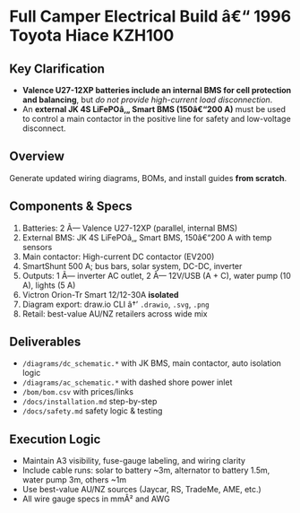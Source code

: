 ﻿# Full Camper Electrical Build â€“ 1996 Toyota Hiace KZH100

## Key Clarification
- **Valence U27-12XP batteries include an internal BMS for cell protection and balancing**, but *do not provide high-current load disconnection*.  
- An **external JK 4S LiFePOâ‚„ Smart BMS (150â€“200 A)** must be used to control a main contactor in the positive line for safety and low-voltage disconnect.

## Overview
Generate updated wiring diagrams, BOMs, and install guides **from scratch**.

## Components & Specs
1. Batteries: 2 Ã— Valence U27-12XP (parallel, internal BMS)
2. External BMS: JK 4S LiFePOâ‚„ Smart BMS, 150â€“200 A with temp sensors
3. Main contactor: High-current DC contactor (EV200)
4. SmartShunt 500 A; bus bars, solar system, DC-DC, inverter
5. Outputs: 1 Ã— inverter AC outlet, 2 Ã— 12V/USB (A + C), water pump (10 A), lights (5 A)
6. Victron Orion-Tr Smart 12/12-30A **isolated**
7. Diagram export: draw.io CLI â†’ `.drawio`, `.svg`, `.png`
8. Retail: best-value AU/NZ retailers across wide mix

## Deliverables
- `/diagrams/dc_schematic.*` with JK BMS, main contactor, auto isolation logic
- `/diagrams/ac_schematic.*` with dashed shore power inlet
- `/bom/bom.csv` with prices/links
- `/docs/installation.md` step-by-step
- `/docs/safety.md` safety logic & testing

## Execution Logic
- Maintain A3 visibility, fuse-gauge labeling, and wiring clarity
- Include cable runs: solar to battery ~3m, alternator to battery 1.5m, water pump 3m, others ~1m
- Use best-value AU/NZ sources (Jaycar, RS, TradeMe, AME, etc.)
- All wire gauge specs in mmÂ² and AWG


